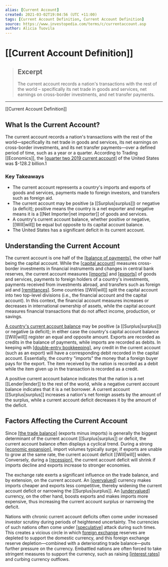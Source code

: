```yaml
---
alias: [Current Account]
created: 2021-03-02T19:04:56 (UTC +11:00)
tags: [Current Account Definition, Current Account Definition]
source: https://www.investopedia.com/terms/c/currentaccount.asp
author: Alicia Tuovila
---
```


# [[Current Account Definition]]

> ## Excerpt
> The current account records a nation's transactions with the rest of the world – specifically its net trade in goods and services, net earnings on cross-border investments, and net transfer payments.

---

[[Current Account Definition]]
## What Is the Current Account?

The current account records a nation's transactions with the rest of the world—specifically its net trade in goods and services, its net earnings on cross-border investments, and its net transfer payments—over a defined period of time, such as a year or a quarter. According to Trading [[Economics]], the [[quarter two 2019 current account]](https://tradingeconomics.com/united-states/current-account) of the United States was $-128.2 billion.1

### Key Takeaways

-   The current account represents a country's imports and exports of goods and services, payments made to foreign investors, and transfers such as foreign aid.
-   The current account may be positive (a [[Surplus|surplus]]) or negative (a deficit); positive means the country is a net exporter and negative means it is a [[Net Importer|net importer]] of goods and services.
-   A country's current account balance, whether positive or negative, [[Will|will]] be equal but opposite to its capital account balance.
-   The United States has a significant deficit in its current account.

## Understanding the Current Account

The current account is one half of the [[balance of payments]](https://www.investopedia.com/terms/b/bop.asp), the other half being the capital account. While the [[capital account]](https://www.investopedia.com/terms/c/capitalaccount.asp) measures cross-border investments in financial instruments and changes in central bank reserves, the current account measures [[imports]](https://www.investopedia.com/terms/i/import.asp) and [[exports]](https://www.investopedia.com/terms/e/export.asp) of goods and services, payments to foreign holders of a country's investments, payments received from investments abroad, and transfers such as foreign aid and [[remittances]](https://www.investopedia.com/terms/r/remittance.asp). Some countries [[Will|will]] split the capital account into two top-level divisions (i.e., the financial account and the capital account). In this context, the financial account measures increases or decreases in international ownership of assets, while the capital account measures financial transactions that do not affect income, production, or savings.

[A country's current account balance](https://www.investopedia.com/insights/exploring-current-account-in-balance-of-payments/) may be positive (a [[Surplus|surplus]]) or negative (a deficit); in either case the country's capital account balance [[Will|will]] register an equal and opposite amount. Exports are recorded as credits in the balance of payments, while imports are recorded as debits. In keeping with [[double-entry bookkeeping]](https://www.investopedia.com/terms/d/double-entry.asp), any credit in the current account (such as an export) will have a corresponding debit recorded in the capital account. Essentially, the country "imports" the money that a foreign buyer pays for the export. The item received by the nation is recorded as a debit while the item given up in the transaction is recorded as a credit.

A positive current account balance indicates that the nation is a net [[Lender|lender]] to the rest of the world, while a negative current account balance indicates that it is a net borrower. A current account [[Surplus|surplus]] increases a nation's net foreign assets by the amount of the surplus, while a current account deficit decreases it by the amount of the deficit.

## Factors Affecting the Current Account

Since [[the trade balance]](https://www.investopedia.com/video/play/whats-balance-trade/) (exports minus imports) is generally the biggest determinant of the current account [[Surplus|surplus]] or deficit, the current account balance often displays a cyclical trend. During a strong [[economic expansion]](https://www.investopedia.com/terms/e/expansion.asp), import volumes typically surge; if exports are unable to grow at the same rate, the current account deficit [[Will|will]] widen. Conversely, during a [[recession]](https://www.investopedia.com/terms/r/recession.asp), the current account deficit will shrink if imports decline and exports increase to stronger economies.

The exchange rate exerts a significant influence on the trade balance, and by extension, on the current account. An [[overvalued]](https://www.investopedia.com/terms/o/overvalued.asp) currency makes imports cheaper and exports less competitive, thereby widening the current account deficit or narrowing the [[Surplus|surplus]]. An [[undervalued]](https://www.investopedia.com/terms/u/undervalued.asp) currency, on the other hand, boosts exports and makes imports more expensive, thus increasing the current account surplus or narrowing the deficit.

Nations with chronic current account deficits often come under increased investor scrutiny during periods of heightened uncertainty. The currencies of such nations often come under [[speculative]](https://www.investopedia.com/terms/s/[[Speculation|speculation]].asp) attack during such times. This creates a vicious circle in which [foreign exchange](https://www.investopedia.com/terms/f/foreign-exchange.asp) reserves are depleted to support the domestic currency, and this foreign exchange reserve depletion—combined with a deteriorating trade balance—puts further pressure on the currency. Embattled nations are often forced to take stringent measures to support the currency, such as raising [[interest rates]](https://www.investopedia.com/terms/i/interestrate.asp) and curbing currency outflows.
